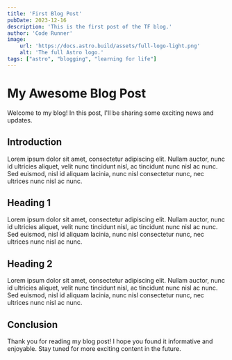 ```yaml
---
title: 'First Blog Post'
pubDate: 2023-12-16
description: 'This is the first post of the TF blog.'
author: 'Code Runner'
image:
    url: 'https://docs.astro.build/assets/full-logo-light.png'
    alt: 'The full Astro logo.'
tags: ["astro", "blogging", "learning for life"]
---
```



# My Awesome Blog Post

Welcome to my blog! In this post, I'll be sharing some exciting news and updates.

## Introduction

Lorem ipsum dolor sit amet, consectetur adipiscing elit. Nullam auctor, nunc id ultricies aliquet, velit nunc tincidunt nisl, ac tincidunt nunc nisl ac nunc. Sed euismod, nisl id aliquam lacinia, nunc nisl consectetur nunc, nec ultrices nunc nisl ac nunc.

## Heading 1

Lorem ipsum dolor sit amet, consectetur adipiscing elit. Nullam auctor, nunc id ultricies aliquet, velit nunc tincidunt nisl, ac tincidunt nunc nisl ac nunc. Sed euismod, nisl id aliquam lacinia, nunc nisl consectetur nunc, nec ultrices nunc nisl ac nunc.

## Heading 2

Lorem ipsum dolor sit amet, consectetur adipiscing elit. Nullam auctor, nunc id ultricies aliquet, velit nunc tincidunt nisl, ac tincidunt nunc nisl ac nunc. Sed euismod, nisl id aliquam lacinia, nunc nisl consectetur nunc, nec ultrices nunc nisl ac nunc.

## Conclusion

Thank you for reading my blog post! I hope you found it informative and enjoyable. Stay tuned for more exciting content in the future.
